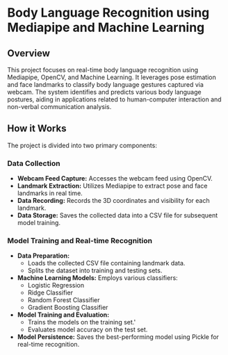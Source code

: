 # Body Language Recognition using Mediapipe and Machine Learning

## **Overview**
This project focuses on real-time body language recognition using Mediapipe, OpenCV, and Machine Learning. It leverages pose estimation and face landmarks to classify body language gestures captured via webcam. The system identifies and predicts various body language postures, aiding in applications related to human-computer interaction and non-verbal communication analysis.

## **How it Works**
The project is divided into two primary components:

### Data Collection
- **Webcam Feed Capture:**
  Accesses the webcam feed using OpenCV.
- **Landmark Extraction:**
  Utilizes Mediapipe to extract pose and face landmarks in real time.
- **Data Recording:**
  Records the 3D coordinates and visibility for each landmark.
- **Data Storage:**
  Saves the collected data into a CSV file for subsequent model training.

### Model Training and Real-time Recognition
- **Data Preparation:**
  - Loads the collected CSV file containing landmark data.
  - Splits the dataset into training and testing sets.
- **Machine Learning Models:**
  Employs various classifiers:
  - Logistic Regression
  - Ridge Classifier
  - Random Forest Classifier
  - Gradient Boosting Classifier
- **Model Training and Evaluation:**
  - Trains the models on the training set.'
  - Evaluates model accuracy on the test set.
- **Model Persistence:**
  Saves the best-performing model using Pickle for real-time recognition.


